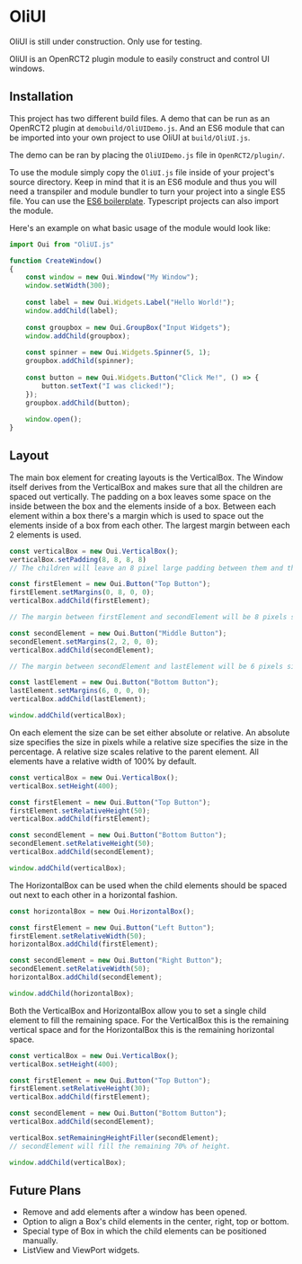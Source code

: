 # OliUI
OliUI is still under construction. Only use for testing.

OliUI is an OpenRCT2 plugin module to easily construct and control UI windows.

## Installation
This project has two different build files. A demo that can be run as an OpenRCT2 plugin at `demobuild/OliUIDemo.js`. And an ES6 module that can be imported into your own project to use OliUI at `build/OliUI.js`.

The demo can be ran by placing the `OliUIDemo.js` file in `OpenRCT2/plugin/`.

To use the module simply copy the `OliUI.js` file inside of your project's source directory. Keep in mind that it is an ES6 module and thus you will need a transpiler and module bundler to turn your project into a single ES5 file. You can use the [ES6 boilerplate](https://github.com/oli414/openrct2-plugin-boilerplate). Typescript projects can also import the module.

Here's an example on what basic usage of the module would look like:
```javascript
import Oui from "OliUI.js"

function CreateWindow() 
{
    const window = new Oui.Window("My Window");
    window.setWidth(300);
    
    const label = new Oui.Widgets.Label("Hello World!");
    window.addChild(label);
    
    const groupbox = new Oui.GroupBox("Input Widgets");
    window.addChild(groupbox);
    
    const spinner = new Oui.Widgets.Spinner(5, 1);
    groupbox.addChild(spinner);
    
    const button = new Oui.Widgets.Button("Click Me!", () => {
        button.setText("I was clicked!");
    });
    groupbox.addChild(button);
    
    window.open();
}
```

## Layout
The main box element for creating layouts is the VerticalBox. The Window itself derives from the VerticalBox and makes sure that all the children are spaced out vertically. 
The padding on a box leaves some space on the inside between the box and the elements inside of a box.
Between each element within a box there's a margin which is used to space out the elements inside of a box from each other. The largest margin between each 2 elements is used.
```javascript
const verticalBox = new Oui.VerticalBox();
verticalBox.setPadding(8, 8, 8, 8) 
// The children will leave an 8 pixel large padding between them and the verticalBox

const firstElement = new Oui.Button("Top Button");
firstElement.setMargins(0, 8, 0, 0);
verticalBox.addChild(firstElement);

// The margin between firstElement and secondElement will be 8 pixels since firstElement's bottom margin is larger then secondElement's bottom margin

const secondElement = new Oui.Button("Middle Button");
secondElement.setMargins(2, 2, 0, 0);
verticalBox.addChild(secondElement);

// The margin between secondElement and lastElement will be 6 pixels since lastElement's top margin is larger then secondElement's bottom margin

const lastElement = new Oui.Button("Bottom Button");
lastElement.setMargins(6, 0, 0, 0);
verticalBox.addChild(lastElement);

window.addChild(verticalBox);
```

On each element the size can be set either absolute or relative. An absolute size specifies the size in pixels while a relative size specifies the size in the percentage. A relative size scales relative to the parent element.
All elements have a relative width of 100% by default.
```javascript
const verticalBox = new Oui.VerticalBox();
verticalBox.setHeight(400);

const firstElement = new Oui.Button("Top Button");
firstElement.setRelativeHeight(50);
verticalBox.addChild(firstElement);

const secondElement = new Oui.Button("Bottom Button");
secondElement.setRelativeHeight(50);
verticalBox.addChild(secondElement);

window.addChild(verticalBox);
```

The HorizontalBox can be used when the child elements should be spaced out next to each other in a horizontal fashion.
```javascript
const horizontalBox = new Oui.HorizontalBox();

const firstElement = new Oui.Button("Left Button");
firstElement.setRelativeWidth(50);
horizontalBox.addChild(firstElement);

const secondElement = new Oui.Button("Right Button");
secondElement.setRelativeWidth(50);
horizontalBox.addChild(secondElement);

window.addChild(horizontalBox);
```

Both the VerticalBox and HorizontalBox allow you to set a single child element to fill the remaining space. For the VerticalBox this is the remaining vertical space and for the HorizontalBox this is the remaining horizontal space.
```javascript
const verticalBox = new Oui.VerticalBox();
verticalBox.setHeight(400);

const firstElement = new Oui.Button("Top Button");
firstElement.setRelativeHeight(30);
verticalBox.addChild(firstElement);

const secondElement = new Oui.Button("Bottom Button");
verticalBox.addChild(secondElement);

verticalBox.setRemainingHeightFiller(secondElement);
// secondElement will fill the remaining 70% of height.

window.addChild(verticalBox);
```

## Future Plans
- Remove and add elements after a window has been opened.
- Option to align a Box's child elements in the center, right, top or bottom.
- Special type of Box in which the child elements can be positioned manually.
- ListView and ViewPort widgets.
